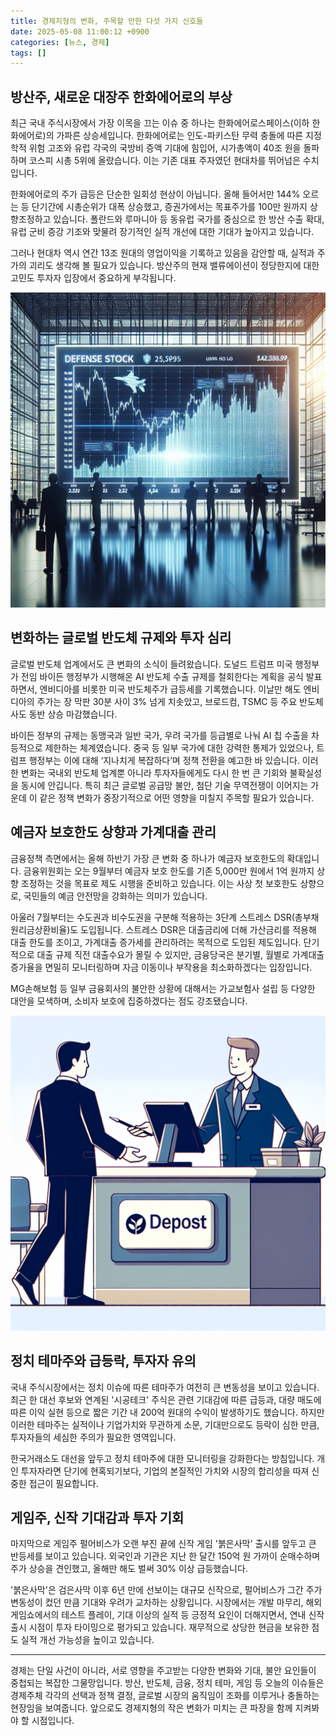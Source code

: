 ```yaml
---
title: 경제지형의 변화, 주목할 만한 다섯 가지 신호들
date: 2025-05-08 11:00:12 +0900
categories: [뉴스, 경제]
tags: []
---
```


## 방산주, 새로운 대장주 한화에어로의 부상

최근 국내 주식시장에서 가장 이목을 끄는 이슈 중 하나는 한화에어로스페이스(이하 한화에어로)의 가파른 상승세입니다. 한화에어로는 인도-파키스탄 무력 충돌에 따른 지정학적 위험 고조와 유럽 각국의 국방비 증액 기대에 힘입어, 시가총액이 40조 원을 돌파하며 코스피 시총 5위에 올랐습니다. 이는 기존 대표 주자였던 현대차를 뛰어넘은 수치입니다.

한화에어로의 주가 급등은 단순한 일회성 현상이 아닙니다. 올해 들어서만 144% 오르는 등 단기간에 시총순위가 대폭 상승했고, 증권가에서는 목표주가를 100만 원까지 상향조정하고 있습니다. 폴란드와 루마니아 등 동유럽 국가를 중심으로 한 방산 수출 확대, 유럽 군비 증강 기조와 맞물려 장기적인 실적 개선에 대한 기대가 높아지고 있습니다.

그러나 현대차 역시 연간 13조 원대의 영업이익을 기록하고 있음을 감안할 때, 실적과 주가의 괴리도 생각해 볼 필요가 있습니다. 방산주의 현재 밸류에이션이 정당한지에 대한 고민도 투자자 입장에서 중요하게 부각됩니다.

![금융시장 대형 스크린에 실시간으로 오르는 방산주 주가 그래프](assets/img/2025-05-08-e342559b-66a0-4994-a3dd-691a54a32000/1746669670812.png)

## 변화하는 글로벌 반도체 규제와 투자 심리

글로벌 반도체 업계에서도 큰 변화의 소식이 들려왔습니다. 도널드 트럼프 미국 행정부가 전임 바이든 행정부가 시행해온 AI 반도체 수출 규제를 철회한다는 계획을 공식 발표하면서, 엔비디아를 비롯한 미국 반도체주가 급등세를 기록했습니다. 이날만 해도 엔비디아의 주가는 장 막판 30분 사이 3% 넘게 치솟았고, 브로드컴, TSMC 등 주요 반도체사도 동반 상승 마감했습니다.

바이든 정부의 규제는 동맹국과 일반 국가, 우려 국가를 등급별로 나눠 AI 칩 수출을 차등적으로 제한하는 체계였습니다. 중국 등 일부 국가에 대한 강력한 통제가 있었으나, 트럼프 행정부는 이에 대해 ‘지나치게 복잡하다’며 정책 전환을 예고한 바 있습니다. 이러한 변화는 국내외 반도체 업계뿐 아니라 투자자들에게도 다시 한 번 큰 기회와 불확실성을 동시에 안깁니다. 특히 최근 글로벌 공급망 불안, 첨단 기술 무역전쟁이 이어지는 가운데 이 같은 정책 변화가 중장기적으로 어떤 영향을 미칠지 주목할 필요가 있습니다.

## 예금자 보호한도 상향과 가계대출 관리

금융정책 측면에서는 올해 하반기 가장 큰 변화 중 하나가 예금자 보호한도의 확대입니다. 금융위원회는 오는 9월부터 예금자 보호 한도를 기존 5,000만 원에서 1억 원까지 상향 조정하는 것을 목표로 제도 시행을 준비하고 있습니다. 이는 사상 첫 보호한도 상향으로, 국민들의 예금 안전망을 강화하는 의미가 있습니다.

아울러 7월부터는 수도권과 비수도권을 구분해 적용하는 3단계 스트레스 DSR(총부채원리금상환비율)도 도입됩니다. 스트레스 DSR은 대출금리에 더해 가산금리를 적용해 대출 한도를 조이고, 가계대출 증가세를 관리하려는 목적으로 도입된 제도입니다. 단기적으로 대출 규제 직전 대출수요가 몰릴 수 있지만, 금융당국은 분기별, 월별로 가계대출 증가율을 면밀히 모니터링하며 자금 이동이나 부작용을 최소화하겠다는 입장입니다.

MG손해보험 등 일부 금융회사의 불안한 상황에 대해서는 가교보험사 설립 등 다양한 대안을 모색하며, 소비자 보호에 집중하겠다는 점도 강조됐습니다.

![은행 창구에서 예금 상품을 설명받는 고객과 직원의 모습](assets/img/2025-05-08-e342559b-66a0-4994-a3dd-691a54a32000/1746669687467.png)

## 정치 테마주와 급등락, 투자자 유의

국내 주식시장에서는 정치 이슈에 따른 테마주가 여전히 큰 변동성을 보이고 있습니다. 최근 한 대선 후보와 연계된 '시공테크' 주식은 관련 기대감에 따른 급등과, 대량 매도에 따른 이익 실현 등으로 짧은 기간 내 200억 원대의 수익이 발생하기도 했습니다. 하지만 이러한 테마주는 실적이나 기업가치와 무관하게 소문, 기대만으로도 등락이 심한 만큼, 투자자들의 세심한 주의가 필요한 영역입니다.

한국거래소도 대선을 앞두고 정치 테마주에 대한 모니터링을 강화한다는 방침입니다. 개인 투자자라면 단기에 현혹되기보다, 기업의 본질적인 가치와 시장의 합리성을 따져 신중한 접근이 필요합니다.

## 게임주, 신작 기대감과 투자 기회

마지막으로 게임주 펄어비스가 오랜 부진 끝에 신작 게임 '붉은사막' 출시를 앞두고 큰 반등세를 보이고 있습니다. 외국인과 기관은 지난 한 달간 150억 원 가까이 순매수하며 주가 상승을 견인했고, 올해만 해도 벌써 30% 이상 급등했습니다.

'붉은사막'은 검은사막 이후 6년 만에 선보이는 대규모 신작으로, 펄어비스가 그간 주가 변동성이 컸던 만큼 기대와 우려가 교차하는 상황입니다. 시장에서는 개발 마무리, 해외 게임쇼에서의 테스트 플레이, 기대 이상의 실적 등 긍정적 요인이 더해지면서, 연내 신작 출시 시점이 투자 타이밍으로 평가되고 있습니다. 재무적으로 상당한 현금을 보유한 점도 실적 개선 가능성을 높이고 있습니다.

---

경제는 단일 사건이 아니라, 서로 영향을 주고받는 다양한 변화와 기대, 불안 요인들이 중첩되는 복잡한 그물망입니다. 방산, 반도체, 금융, 정치 테마, 게임 등 오늘의 이슈들은 경제주체 각각의 선택과 정책 결정, 글로벌 시장의 움직임이 조화를 이루거나 충돌하는 현장임을 보여줍니다. 앞으로도 경제지형의 작은 변화가 미치는 큰 파장을 함께 지켜봐야 할 시점입니다.
